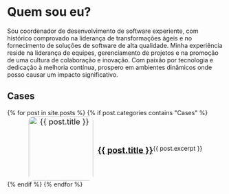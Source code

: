 # Quem sou eu?

Sou coordenador de desenvolvimento de software experiente, com histórico comprovado na liderança de transformações ágeis e no fornecimento de soluções de software de alta qualidade. Minha experiência reside na liderança de equipes, gerenciamento de projetos e na promoção de uma cultura de colaboração e inovação. Com paixão por tecnologia e dedicação à melhoria contínua, prospero em ambientes dinâmicos onde posso causar um impacto significativo.

## Cases

<!-- Link Swiper's CSS -->
<link rel="stylesheet" href="https://cdn.jsdelivr.net/npm/swiper@11/swiper-bundle.min.css" />
<!-- Demo styles -->
<style>
    html,
    body {
      position: relative;
      height: 100%;
    }

    body {
      font-family: Helvetica Neue, Helvetica, Arial, sans-serif;
      font-size: 14px;
      color: #000;
      margin: 0;
      padding: 0;
    }

    .swiper {
      width: 100%;
      height: 100%;
    }

    .swiper-slide {
      text-align: center;
      font-size: 18px;
      display: flex;
      justify-content: center;
      align-items: center;
    }

    .swiper-slide img {
      display: block;
      width: 100%;
      height: 100%;
      object-fit: cover;
    }
</style>
<!-- Swiper -->

<div class="swiper mySwiper">
    <div class="swiper-wrapper">
        {% for post in site.posts %}
        {% if post.categories contains "Cases" %}
            <div class="swiper-slide">
                <img src="{{ post.thumbnail }}" alt="{{ post.title }}" style="display: inline-block; 3: 120px; height: 150px; border-radius: 8%; width: 150px;float: left; margin-right: 10px;" />
                <h3 style="font-size: 1.2rem;text-align: left;"><a href="{{ post.url }}">{{ post.title }}</a></h3>
                <p style="font-size: 14px; text-align: left; line-height: 21px;">
                    {{ post.excerpt }}
                </p>
            </div>
        {% endif %}
        {% endfor %}
    </div>
    <div class="swiper-button-next"></div>
    <div class="swiper-button-prev"></div>
    <div class="swiper-pagination"></div>
</div>
<!-- Swiper JS -->
<script src="https://cdn.jsdelivr.net/npm/swiper@11/swiper-bundle.min.js"></script>
<!-- Initialize Swiper -->
<script>
    var swiper = new Swiper(".mySwiper", {
        spaceBetween: 30,
        centeredSlides: true,
        autoplay: {
            delay: 5000,
            disableOnInteraction: false,
        },
        pagination: {
            el: ".swiper-pagination",
            clickable: true,
        },
        navigation: {
            nextEl: ".swiper-button-next",
            prevEl: ".swiper-button-prev",
        },
    });
</script>
